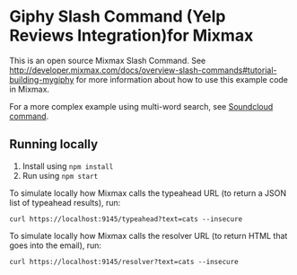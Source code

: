 # Giphy Slash Command (Yelp Reviews Integration)for Mixmax

This is an open source Mixmax Slash Command. See <http://developer.mixmax.com/docs/overview-slash-commands#tutorial-building-mygiphy> for more information about how to use this example code in Mixmax.

For a more complex example using multi-word search, see [Soundcloud command](https://github.com/simonxca/mixmax-soundcloud-slash-command).

## Running locally

1. Install using `npm install`
2. Run using `npm start`

To simulate locally how Mixmax calls the typeahead URL (to return a JSON list of typeahead results), run:

```
curl https://localhost:9145/typeahead?text=cats --insecure
```

To simulate locally how Mixmax calls the resolver URL (to return HTML that goes into the email), run:

```
curl https://localhost:9145/resolver?text=cats --insecure
```
